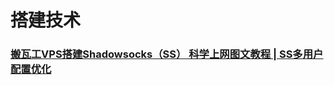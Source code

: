 # 搭建技术
### [搬瓦工VPS搭建Shadowsocks（SS） 科学上网图文教程 | SS多用户配置优化](https://medium.com/@jackme256/搬瓦工-vps-搭建-shadowsocks-ss-科学上网图文教程-ss多用户配置优化-efc6dda704fe)
